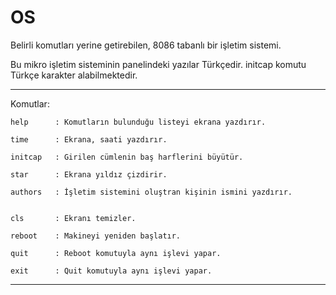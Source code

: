 # OS
Belirli komutları yerine getirebilen, 8086 tabanlı bir işletim sistemi.

Bu mikro işletim sisteminin panelindeki yazılar Türkçedir.
initcap komutu Türkçe karakter alabilmektedir.

----------------------------------------------------------------------
Komutlar:

    help      : Komutların bulunduğu listeyi ekrana yazdırır.
  
    time      : Ekrana, saati yazdırır.
  
    initcap   : Girilen cümlenin baş harflerini büyütür.
  
    star      : Ekrana yıldız çizdirir.
  
    authors   : İşletim sistemini oluştran kişinin ismini yazdırır.

  
    cls       : Ekranı temizler.
  
    reboot    : Makineyi yeniden başlatır.    
  
    quit      : Reboot komutuyla aynı işlevi yapar.
  
    exit      : Quit komutuyla aynı işlevi yapar.

----------------------------------------------------------------------
